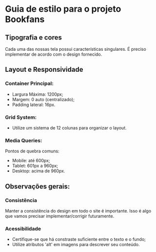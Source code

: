 # Guia de estilo para o projeto Bookfans

## Tipografia e cores

Cada uma das nossas tela possui características singulares. É preciso implementar de acordo com o design fornecido.

## Layout e Responsividade

### Container Principal:
- Largura Máxima: 1200px;
- Margem: 0 auto (centralizado);
- Padding lateral: 16px.

### Grid System:
- Utilize um sistema de 12 colunas para organizar o layout.

### Media Queries:
Pontos de quebra comuns:
- Mobile: até 600px;
- Tablet: 601px a 960px;
- Desktop: acima de 960px.

## Observações gerais:

### Consistência
Manter a consistência do design em todo o site é importante. Isso é algo que vamos precisar implementar/corrigir futuramente.

### Acessibilidade
- Certifique-se que há constraste suficiente entre o texto e o fundo;
- Utilize atributos 'alt' em imagens para descrever seu conteúdo.